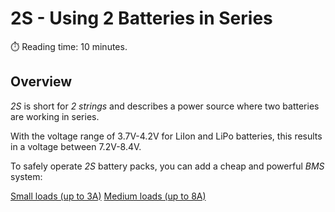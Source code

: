 # 2S - Using 2 Batteries in Series
:stopwatch: Reading time: 10 minutes.

## Overview

*2S* is short for *2 strings* and describes a power source where two batteries are working in series.

With the voltage range of 3.7V-4.2V for LiIon and LiPo batteries, this results in a voltage between 7.2V-8.4V.

To safely operate *2S* battery packs, you can add a cheap and powerful *BMS* system:

[Small loads (up to 3A)](small)
[Medium loads (up to 8A)](medium)